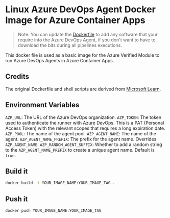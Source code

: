 # Linux Azure DevOps Agent Docker Image for Azure Container Apps

> Note: You can update the [Dockerfile](dockerfile) to add any software that your require into the Azure DevOps Agent, if you don't want to have to download the bits during all pipelines executions.

This docker file is used as a basic image for the Azure Verified Module to run Azure DevOps Agents in Azure Container Apps.

## Credits

The original Dockerfile and shell scripts are derived from [Microsoft Learn](https://learn.microsoft.com/en-us/azure/devops/pipelines/agents/docker?view=azure-devops#linux).

## Environment Variables

`AZP_URL`: The URL of the Azure DevOps organization.
`AZP_TOKEN`: The token used to authenticate the runner with Azure DevOps. This is a PAT (Personal Access Token) with the relevant scopes that requires a long expiration date.
`AZP_POOL`: The name of the agent pool.
`AZP_AGENT_NAME`: The name of the agent.
`AZP_AGENT_NAME_PREFIX`: The prefix for the agent name. Overrides `AZP_AGENT_NAME`.
`AZP_RANDOM_AGENT_SUFFIX`: Whether to add a random string to the `AZP_AGENT_NAME_PREFIX` to create a unique agent name. Default is `true`.

## Build it

```bash
docker build -t YOUR_IMAGE_NAME:YOUR_IMAGE_TAG .
```

## Push it

```bash
docker push YOUR_IMAGE_NAME:YOUR_IMAGE_TAG
```
